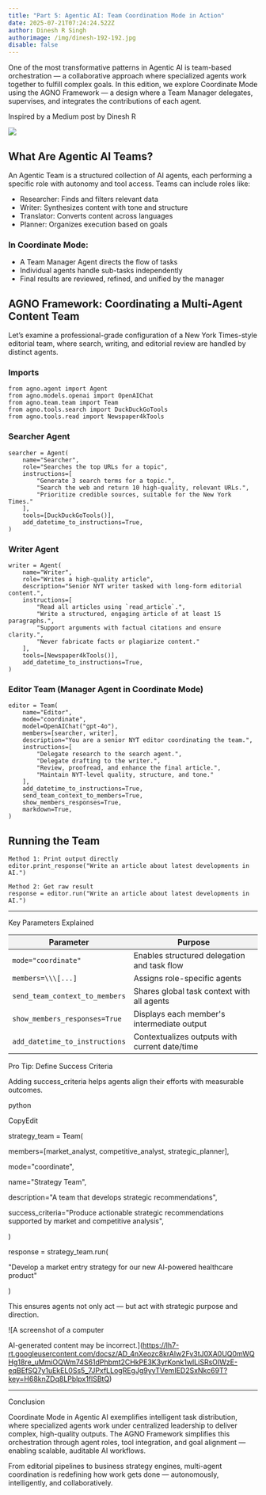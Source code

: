 ```yaml
---
title: "Part 5: Agentic AI: Team Coordination Mode in Action"
date: 2025-07-21T07:24:24.522Z
author: Dinesh R Singh
authorimage: /img/dinesh-192-192.jpg
disable: false
---
```

One of the most transformative patterns in Agentic AI is team-based orchestration — a collaborative approach where specialized agents work together to fulfill complex goals. In this edition, we explore Coordinate Mode using the AGNO Framework — a design where a Team Manager delegates, supervises, and integrates the contributions of each agent.

Inspired by a Medium post by Dinesh R

![](/img/screenshot-2025-07-21-at-12.57.22 pm.png)

## What Are Agentic AI Teams?

An Agentic Team is a structured collection of AI agents, each performing a specific role with autonomy and tool access. Teams can include roles like:

* Researcher: Finds and filters relevant data
* Writer: Synthesizes content with tone and structure
* Translator: Converts content across languages
* Planner: Organizes execution based on goals

### In Coordinate Mode:

* A Team Manager Agent directs the flow of tasks
* Individual agents handle sub-tasks independently
* Final results are reviewed, refined, and unified by the manager

## AGNO Framework: Coordinating a Multi-Agent Content Team

Let’s examine a professional-grade configuration of a New York Times-style editorial team, where search, writing, and editorial review are handled by distinct agents.

### Imports

```
from agno.agent import Agent
from agno.models.openai import OpenAIChat
from agno.team.team import Team
from agno.tools.search import DuckDuckGoTools
from agno.tools.read import Newspaper4kTools

```



### Searcher Agent

```
searcher = Agent(
    name="Searcher",
    role="Searches the top URLs for a topic",
    instructions=[
        "Generate 3 search terms for a topic.",
        "Search the web and return 10 high-quality, relevant URLs.",
        "Prioritize credible sources, suitable for the New York Times."
    ],
    tools=[DuckDuckGoTools()],
    add_datetime_to_instructions=True,
)

```

### Writer Agent

```
writer = Agent(
    name="Writer",
    role="Writes a high-quality article",
    description="Senior NYT writer tasked with long-form editorial content.",
    instructions=[
        "Read all articles using `read_article`.",
        "Write a structured, engaging article of at least 15 paragraphs.",
        "Support arguments with factual citations and ensure clarity.",
        "Never fabricate facts or plagiarize content."
    ],
    tools=[Newspaper4kTools()],
    add_datetime_to_instructions=True,
)

```

### Editor Team (Manager Agent in Coordinate Mode)

```
editor = Team(
    name="Editor",
    mode="coordinate",
    model=OpenAIChat("gpt-4o"),
    members=[searcher, writer],
    description="You are a senior NYT editor coordinating the team.",
    instructions=[
        "Delegate research to the search agent.",
        "Delegate drafting to the writer.",
        "Review, proofread, and enhance the final article.",
        "Maintain NYT-level quality, structure, and tone."
    ],
    add_datetime_to_instructions=True,
    send_team_context_to_members=True,
    show_members_responses=True,
    markdown=True,
)
```

## Running the Team

```
Method 1: Print output directly
editor.print_response("Write an article about latest developments in AI.")

Method 2: Get raw result
response = editor.run("Write an article about latest developments in AI.")

```



- - -

Key Parameters Explained

<table>
  <thead style="background-color:#f2f2f2">
    <tr>
      <th>Parameter</th>
      <th>Purpose</th>
    </tr>
  </thead>
  <tbody>
    <tr>
      <td><code>mode="coordinate"</code></td>
      <td>Enables structured delegation and task flow</td>
    </tr>
    <tr>
      <td><code>members=\\\[...]</code></td>
      <td>Assigns role-specific agents</td>
    </tr>
    <tr>
      <td><code>send_team_context_to_members</code></td>
      <td>Shares global task context with all agents</td>
    </tr>
    <tr>
      <td><code>show_members_responses=True</code></td>
      <td>Displays each member's intermediate output</td>
    </tr>
    <tr>
      <td><code>add_datetime_to_instructions</code></td>
      <td>Contextualizes outputs with current date/time</td>
    </tr>
  </tbody>
</table>

Pro Tip: Define Success Criteria

Adding success_criteria helps agents align their efforts with measurable outcomes.

python

CopyEdit

strategy_team = Team(

members=\[market_analyst, competitive_analyst, strategic_planner],

mode="coordinate",

name="Strategy Team",

description="A team that develops strategic recommendations",

success_criteria="Produce actionable strategic recommendations supported by market and competitive analysis",

)

response = strategy_team.run(

"Develop a market entry strategy for our new AI-powered healthcare product"

)

This ensures agents not only act — but act with strategic purpose and direction.

![A screenshot of a computer

AI-generated content may be incorrect.](https://lh7-rt.googleusercontent.com/docsz/AD_4nXeozc8krAlw2Fv3tJ0XA0UQ0mWQHg18re_uMmiOQWm74S61dPhbmt2CHkPE3K3yrKonk1wILiSRsOIWzE-eqBEfSQ7y1uEkEL0Ss5_7JPxfLLogREgJg9yyTVemIED2SxNkc69T?key=H68knZDq8LPblpx1flSBtQ)

- - -

Conclusion

Coordinate Mode in Agentic AI exemplifies intelligent task distribution, where specialized agents work under centralized leadership to deliver complex, high-quality outputs. The AGNO Framework simplifies this orchestration through agent roles, tool integration, and goal alignment — enabling scalable, auditable AI workflows.

From editorial pipelines to business strategy engines, multi-agent coordination is redefining how work gets done — autonomously, intelligently, and collaboratively.